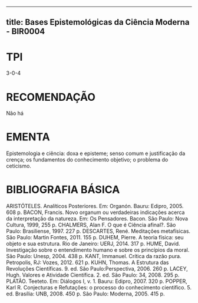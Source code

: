 
---
title: Bases Epistemológicas da Ciência Moderna - BIR0004 
---

# TPI

3-0-4

# RECOMENDAÇÃO

Não há

# EMENTA

Epistemologia e ciência: doxa e episteme; senso comum e justificação da crença; os fundamentos do conhecimento objetivo; o problema do ceticismo.

# BIBLIOGRAFIA BÁSICA

ARISTÓTELES. Analíticos Posteriores. Em: Organón. Bauru: Edipro, 2005. 608 p.
BACON, Francis. Novo organum ou verdadeiras indicações acerca da interpretação da natureza. Em: Os Pensadores. Bacon. São Paulo: Nova Cultura, 1999, 255 p.
CHALMERS, Alan F. O que é Ciência afinal?. São Paulo: Brasiliense, 1997. 227 p.
DESCARTES, René. Meditações metafísicas. São Paulo: Martin Fontes, 2011. 155 p.
DUHEM, Pierre. A teoria física: seu objeto e sua estrutura. Rio de Janeiro: UERJ, 2014. 317 p.
HUME, David. Investigação sobre o entendimento humano e sobre os princípios da moral. São Paulo: Unesp, 2004. 438 p.
KANT, Immanuel. Crítica da razão pura. Petropolis, RJ: Vozes, 2012. 621 p.
KUHN, Thomas. A Estrutura das Revoluções Científicas. 9. ed. São Paulo:Perspectiva, 2006. 260 p.
LACEY, Hugh. Valores e Atividade Científica. 2. ed. São Paulo: 34, 2008. 295 p.
PLATÃO. Teeteto. Em: Diálogos I, v. 1. Bauru: Edipro, 2007. 320 p.
POPPER, Karl R. Conjecturas e Refutações: o processo do conhecimento cientifico. 5. ed. Brasília: UNB, 2008. 450 p. São Paulo: Moderna, 2005. 415 p.
        